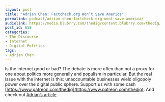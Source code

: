 ```yaml
---
layout: post
title: "Adrian Chen: Factcheck.org Won’t Save America"
permalink: podcast/adrian-chen-factcheck-org-wont-save-america/
audiolink: https://media.blubrry.com/thedig/content.blubrry.com/thedig/The_Dig_-_EP_43_-_Chen.mp3
post_id: 658
categories: 
- The Discourse
- Internet
- Digital Politics
tags: 
- Adrian Chen
---
```


Is the internet good or bad? The debate is more often than not a proxy for one about politics more generally and populism in particular. But the real issue with the internet is this: unaccountable businesses wield oligopoly power over the digital public sphere. Support us with some cash [https://www.patreon.com/thedig](https://www.patreon.com/thedig). And check out [Adrian’s article](https://www.newyorker.com/magazine/2017/09/04/the-fake-news-fallacy).
